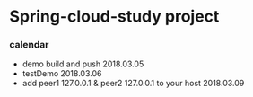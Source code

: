 # Spring-cloud-study project
### calendar
- demo build and push 2018.03.05
- testDemo 2018.03.06
- add peer1 127.0.0.1 & peer2 127.0.0.1 to your host 2018.03.09